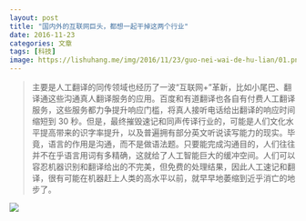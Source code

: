 ```yaml
---
layout: post
title: "国内外的互联网巨头，都想一起干掉这两个行业"
date: 2016-11-23
categories: 文章
tags: [科技]
image: https://lishuhang.me/img/2016/11/23/guo-nei-wai-de-hu-lian/01.png
---
```


> 主要是人工翻译的同传领域也经历了一波“互联网+”革新，比如小尾巴、翻译通这些沟通真人翻译服务的应用。百度和有道翻译也各自有付费人工翻译服务，这些服务都力争提升响应门槛，将真人接听电话给出翻译的响应时间缩短到 30 秒。但是，最终摧毁速记和同声传译行业的，可能是人们文化水平提高带来的识字率提升，以及普遍拥有部分英文听说读写能力的现实。毕竟，语言的作用是沟通，而不是做语法题。只要能完成沟通目的，人们往往并不在乎语言用词有多精确，这就给了人工智能巨大的缓冲空间。人们可以容忍机器识别和翻译给出的不完美，但免费的处理结果，因此人工速记和翻译，很有可能在机器赶上人类的高水平以前，就早早地萎缩到近乎消亡的地步了。

![](http://mmbiz.qpic.cn/mmbiz_jpg/AdRKyBVLoHLyPV7YBvvw440BS3UPZPYObrf559TN8iaIdL5QHHkho5UPUYGLmM7B6xvSuUZ3E42hLw2HTCg2KTQ/0?wx_fmt=jpeg)